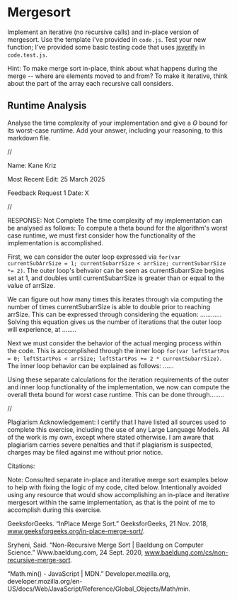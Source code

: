 # Mergesort

Implement an iterative (no recursive calls) and in-place version of mergesort.
Use the template I've provided in `code.js`. Test your new function; I've
provided some basic testing code that uses
[jsverify](https://jsverify.github.io/) in `code.test.js`.

Hint: To make merge sort in-place, think about what happens during the merge --
where are elements moved to and from? To make it iterative, think about the
part of the array each recursive call considers.

## Runtime Analysis

Analyse the time complexity of your implementation and give a $\Theta$ bound for
its worst-case runtime. Add your answer, including your reasoning, to this
markdown file.


//


Name: Kane Kriz

Most Recent Edit: 25 March 2025

Feedback Request 1 Date: X


//


RESPONSE: Not Complete
The time complexity of my implementation can be analysed as follows:
To compute a theta bound for the algorithm's worst case runtime, we must first consider how the functionality of the implementation is accomplished.

First, we can consider the outer loop expressed via `for(var currentSubArrSize = 1; currentSubarrSize < arrSize; currentSubarrSize *= 2)`.
The outer loop's behvaior can be seen as currentSubarrSize begins set at 1, and doubles until currentSubarrSize is greater than or equal to the value of arrSize.

We can figure out how many times this iterates through via computing the number of times currentSubarrSize is able to double prior to reaching arrSize.
This can be expressed through considering the equation: ............
Solving this equation gives us the number of iterations that the outer loop will experience, at ........

Next we must consider the behavior of the actual merging process within the code.
This is accomplished through the inner loop `for(var leftStartPos = 0; leftStartPos < arrSize; leftStartPos += 2 * currentSubarrSize)`.
The inner loop behavior can be explained as follows:
......

Using these separate calculations for the iteration requirements of the outer and inner loop functionality of the implementation, we now can compute the overall theta bound for worst case runtime.
This can be done through........


//


Plagiarism Acknowledgement: I certify that I have listed all sources used to complete this exercise, including the use of any Large Language Models. All of the work is my own, except where stated otherwise. I am aware that plagiarism carries severe penalties and that if plagiarism is suspected, charges may be filed against me without prior notice.

Citations:

Note: Consulted separate in-place and iterative merge sort examples below to help with fixing the logic of my code, cited below.
Intentionally avoided using any resource that would show accomplishing an in-place and iterative mergesort within the same implementation, as that is the point of me to accomplish during this exercise.

GeeksforGeeks. “InPlace Merge Sort.” GeeksforGeeks, 21 Nov. 2018, www.geeksforgeeks.org/in-place-merge-sort/.

Sryheni, Said. “Non-Recursive Merge Sort | Baeldung on Computer Science.” Www.baeldung.com, 24 Sept. 2020, www.baeldung.com/cs/non-recursive-merge-sort.

“Math.min() - JavaScript | MDN.” Developer.mozilla.org, developer.mozilla.org/en-US/docs/Web/JavaScript/Reference/Global_Objects/Math/min.
